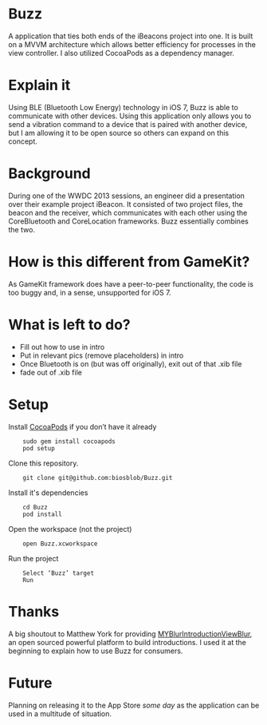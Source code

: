 # Buzz 
A application that ties both ends of the iBeacons project into one. It is built on a MVVM architecture which allows better efficiency for processes in the view controller.  I also utilized CocoaPods as a dependency manager.

# Explain it
Using BLE (Bluetooth Low Energy) technology in iOS 7, Buzz is able to communicate with other devices. Using this application only allows you to send a vibration command to a device that is paired with another device, but I am allowing it to be open source so others can expand on this concept. 

# Background
During one of the WWDC 2013 sessions, an engineer did a presentation over their example project iBeacon. It consisted of two project files, the beacon and the receiver, which communicates with each other using the CoreBluetooth and CoreLocation frameworks. Buzz essentially combines the two.

# How is this different from GameKit?
As GameKit framework does have a peer-to-peer functionality, the code is too buggy and, in a sense, unsupported for iOS 7. 
# What is left to do?
+ Fill out how to use in intro
+ Put in relevant pics (remove placeholders) in intro
+ Once Bluetooth is on (but was off originally), exit out of that .xib file
+ fade out of .xib file


# Setup
Install [CocoaPods](http://cocoapods.org/) if you don’t have it already

        sudo gem install cocoapods
        pod setup
        
Clone this repository.

		git clone git@github.com:biosblob/Buzz.git

Install it's dependencies
		
		cd Buzz
		pod install

Open the workspace (not the project)
		
		open Buzz.xcworkspace
		
Run the project
		
		Select ‘Buzz’ target
		Run

# Thanks
A big shoutout to  Matthew York for providing [MYBlurIntroductionViewBlur](https://github.com/MatthewYork/MYBlurIntroductionView), an open sourced powerful platform to build introductions. I used it at the beginning to explain how to use Buzz for consumers.

# Future
Planning on releasing it to the App Store *some day* as the application can be used in a multitude of situation.
